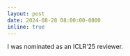```yaml
---
layout: post
date: 2024-08-28 08:00:00-0800
inline: true
---
```


I was nominated as an ICLR’25 reviewer.
